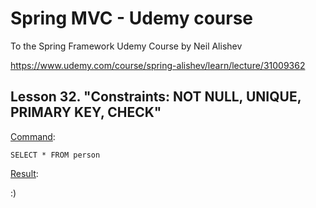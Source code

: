 # Spring MVC - Udemy course
To the Spring Framework Udemy Course by Neil Alishev

https://www.udemy.com/course/spring-alishev/learn/lecture/31009362

<h2>Lesson 32. "Constraints: NOT NULL, UNIQUE, PRIMARY KEY, CHECK"</h2>


<u>Command</u>:

    SELECT * FROM person

<u>Result</u>:



:)
